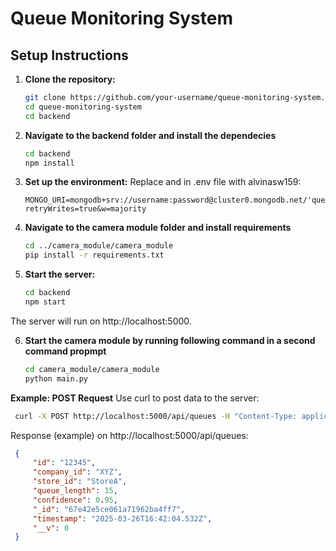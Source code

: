 # Queue Monitoring System

## Setup Instructions

1. **Clone the repository:**

   ```bash
   git clone https://github.com/your-username/queue-monitoring-system.git
   cd queue-monitoring-system
   cd backend
   ```

2. **Navigate to the backend folder and install the dependecies**

   ```bash
   cd backend
   npm install
   ```

3. **Set up the environment:**
Replace <username> and <password> in .env file with alvinasw159:

   ```env
   MONGO_URI=mongodb+srv://username:password@cluster0.mongodb.net/'queue_app?retryWrites=true&w=majority

   ```
4. **Navigate to the camera module folder and install requirements**
   ```bash
   cd ../camera_module/camera_module
   pip install -r requirements.txt
   ```

5. **Start the server:**

   ```bash
   cd backend
   npm start
   ```
The server will run on http://localhost:5000.

6. **Start the camera module by running following command in a second command propmpt**
   ```bash
   cd camera_module/camera_module
   python main.py
   ```


**Example: POST Request**
Use curl to post data to the server:

   ```bash
    curl -X POST http://localhost:5000/api/queues -H "Content-Type: application/json" -d "{\"id\":\"12345\", \"company_id\":\"XYZ\", \"store_id\":\"StoreA\", \"queue_length\":15, \"confidence\":0.95}"
   ```

Response (example) on http://localhost:5000/api/queues:

   ```json
    {
        "id": "12345",
        "company_id": "XYZ",
        "store_id": "StoreA",
        "queue_length": 15,
        "confidence": 0.95,
        "_id": "67e42e5ce061a71962ba4ff7",
        "timestamp": "2025-03-26T16:42:04.532Z",
        "__v": 0
    }
   ```
